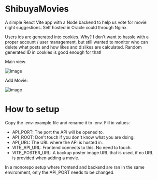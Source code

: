 ﻿# ShibuyaMovies
A simple React Vite app with a Node backend to help us vote for movie night suggestions. Self hosted in Oracle could through Nginx.

Users ids are generated into cookies. Why? I don't want to hassle with a proper account / user management, but still wanted to monitor who can delete what posts and how likes and dislikes are calculated. Random generated ID in cookies is good enough for that!

Main view:

![image](https://github.com/user-attachments/assets/20db941f-c021-4e0e-b39c-ff1f996616d3)


Add Movie:

![image](https://github.com/user-attachments/assets/7c51302f-b3e1-40ea-95f6-9047ae82eeed)


# How to setup
Copy the .env-example file and rename it to .env. Fill in values:

- API_PORT: The port the API will be opened to.
- API_ROOT: Don't touch if you don't know what you are doing.
- API_URL: The URL where the API is hosted in.
- VITE_API_URL: Frontend connects to this. No need to touch.
- VITE_POSTER_URL: A backup poster image URL that is used, if no URL is provided when adding a movie.

In a monorepo setup where frontend and backend are ran in the same environment, only the API_PORT needs to be changed.
